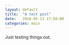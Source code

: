 ```yaml
---
layout: default
title:  "A test post"
date:   2016-05-11 17:50:00
categories: main
---
```


Just testing things out.

[jekyll-gh]: https://github.com/mojombo/jekyll
[jekyll]:    http://jekyllrb.com